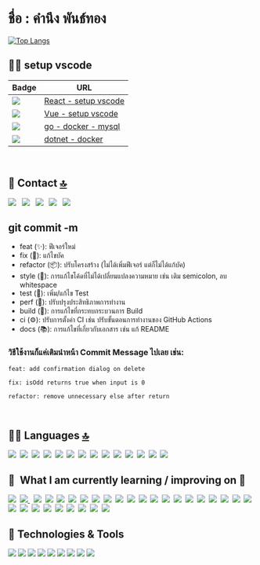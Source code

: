 #       ชื่อ : คำนึง พันธ์ทอง
      
<!--START_SECTION:waka-->

<!--END_SECTION:waka-->
  

<!--
**sing3demons/sing3demons** is a ✨ _special_ ✨ repository because its `README.md` (this file) appears on your GitHub profile.

-->

[![Top Langs](https://github-readme-stats.vercel.app/api/top-langs/?username=sing3demons&langs_count=26&layout=compact&title_color=ffffff&text_color=c9cacc&icon_color=2bbc8a&bg_color=1d1f21)](https://github.com/sing3demons/sing3demons)




## 👩‍💻 setup vscode 

Badge | URL
------------ | -------------
<img src="https://img.shields.io/badge/React-20232A?style=for-the-badge&logo=react&logoColor=61DAFB" /> | <a href="https://github.com/sing3demons/vscode-react/blob/main/README.md"> React - setup vscode </a> 
<img src="https://img.shields.io/badge/Vue.js-35495E?style=for-the-badge&logo=vue-dot-js&logoColor=4FC08D" /> | <a href="https://github.com/sing3demons/vscode-vue/blob/main/README.md">Vue - setup vscode</a>
 <a href="https://github.com/sing3demons/awesome-go"> <img src="https://img.shields.io/badge/Go-00ADD8?style=for-the-badge&logo=go&logoColor=white" /> </a> | <a href="https://github.com/sing3demons/go-docker-mysql/blob/main/README.md">go - docker - mysql</a>
<a href="https://github.com/sing3demons/awesome-dotnet"> <img src="https://img.shields.io/badge/.NET-5C2D91?style=for-the-badge&logo=dot-net&logoColor=white" /> </a> | <a href="https://github.com/sing3demons/dotnet-setup/blob/main/README.md">dotnet - docker</a>

<br/>



## 📱 Contact [🔝](#welcome-badges-4-readmemd-profile)

[<img src="https://img.shields.io/badge/Line-00C300?style=for-the-badge&logo=line&logoColor=white" />](https://stackoverflow.com/users/10927329/valentin-briand)
&nbsp;
[<img src="https://img.shields.io/badge/Telegram-2CA5E0?style=for-the-badge&logo=telegram&logoColor=white" />](https://stackoverflow.com/users/10927329/valentin-briand)
&nbsp;
[<img src="https://img.shields.io/badge/Gmail-D14836?style=for-the-badge&logo=gmail&logoColor=white" />](https://mail.google.com/mail/u/0/?ogbl#inbox)
&nbsp;
[<img src="https://img.shields.io/badge/Messenger-00B2FF?style=for-the-badge&logo=messenger&logoColor=white" />](https://stackoverflow.com/users/10927329/valentin-briand)
&nbsp;
[<img src="https://img.shields.io/badge/Microsoft_Outlook-0078D4?style=for-the-badge&logo=microsoft-outlook&logoColor=white" />](https://stackoverflow.com/users/10927329/valentin-briand)
&nbsp;

## git commit -m 
- feat (✨): ฟีเจอร์ใหม่ 
- fix (🐛): แก้ไขบัค
- refactor (📦): ปรับโครงสร้าง​ (ไม่ได้เพิ่มฟีเจอร์ แต่ก็ไม่ได้แก้บัค)
- style (💎): การแก้ไขโค้ดที่ไม่ได้เปลี่ยนแปลงความหมาย เช่น เติม semicolon, ลบ whitespace
- test (🚨): เพิ่ม/แก้ไข Test
- perf (🚀): ปรับปรุงประสิทธิภาพการทำงาน
- build (🔨): การแก้ไขที่กระทบกระบวนการ Build
- ci (⚙️): ปรับการตั้งค่า CI เช่น ปรับขั้นตอนการทำงานของ GitHub Actions
- docs (📚): การแก้ไขที่เกี่ยวกับเอกสาร เช่น แก้ README

### วิธีใช้งานก็แค่เติมนำหน้า Commit Message ไปเลย เช่น:

```
feat: add confirmation dialog on delete
```
```
fix: isOdd returns true when input is 0
```
```
refactor: remove unnecessary else after return
```
<br/>



## 👩‍💻 Languages [🔝](#welcome-badges-4-readmemd-profile)


[<img src="https://img.shields.io/badge/Python-3776AB?style=for-the-badge&logo=python&logoColor=white" />](https://github.com/sing3demons)&nbsp;
[<img src="https://img.shields.io/badge/HTML-239120?style=for-the-badge&logo=html5&logoColor=white" />](https://github.com/sing3demons)&nbsp;
[<img src="https://img.shields.io/badge/HTML5-E34F26?style=for-the-badge&logo=html5&logoColor=white" />](https://github.com/sing3demons)&nbsp;
[<img src="https://img.shields.io/badge/CSS-239120?style=for-the-badge&logo=css3&logoColor=white" />](https://github.com/sing3demons)&nbsp;
[<img src="https://img.shields.io/badge/CSS3-1572B6?style=for-the-badge&logo=css3&logoColor=white" />](https://github.com/sing3demons)&nbsp;
[<img src="https://img.shields.io/badge/JavaScript-F7DF1E?style=for-the-badge&logo=javascript&logoColor=black" />](https://github.com/sing3demons)&nbsp;
[<img src="https://img.shields.io/badge/JavaScript-323330?style=for-the-badge&logo=javascript&logoColor=F7DF1E" />](https://github.com/sing3demons)&nbsp;
[<img src="https://img.shields.io/badge/TypeScript-007ACC?style=for-the-badge&logo=typescript&logoColor=white" />](https://github.com/sing3demons)&nbsp;
[<img src="https://img.shields.io/badge/C-00599C?style=for-the-badge&logo=c&logoColor=white" />](https://github.com/sing3demons)&nbsp;
[<img src="https://img.shields.io/badge/C%23-239120?style=for-the-badge&logo=c-sharp&logoColor=white" />](https://github.com/sing3demons)&nbsp;
[<img src="https://img.shields.io/badge/Java-ED8B00?style=for-the-badge&logo=java&logoColor=white" />](https://github.com/sing3demons)&nbsp;
[<img src="https://img.shields.io/badge/Kotlin-0095D5?style=for-the-badge&logo=kotlin&logoColor=white" />](https://github.com/sing3demons)&nbsp;
[<img src="https://img.shields.io/badge/Go-00ADD8?style=for-the-badge&logo=go&logoColor=white" />](https://github.com/LeCoupa/awesome-cheatsheets/blob/master/languages/golang.md)&nbsp;
[<img src="https://img.shields.io/badge/Dart-0175C2?style=for-the-badge&logo=dart&logoColor=white" />](https://github.com/sing3demons)&nbsp;


## 📖  What I am currently learning / improving on 🚀 

[<img src="https://img.shields.io/badge/Node.js-43853D?style=for-the-badge&logo=node-dot-js&logoColor=white" />](https://github.com/sing3demons)&nbsp;
[<img src="https://img.shields.io/badge/npm-CB3837?style=for-the-badge&logo=npm&logoColor=white"/> ](https://github.com/sing3demons)&nbsp;
[<img src="https://img.shields.io/badge/Yarn-2C8EBB?style=for-the-badge&logo=yarn&logoColor=white"/>](https://github.com/sing3demons)&nbsp;
[<img src="https://img.shields.io/badge/Express.js-000000?style=for-the-badge&logo=express&logoColor=white"/>](https://github.com/sing3demons)&nbsp;
[<img src="https://img.shields.io/badge/.NET-5C2D91?style=for-the-badge&logo=dot-net&logoColor=white" />](https://github.com/sing3demons)&nbsp;
[<img src="https://img.shields.io/badge/NuGet-004880?style=for-the-badge&logo=nuget&logoColor=white"/>](https://github.com/sing3demons)&nbsp;
[<img src="https://img.shields.io/badge/React-20232A?style=for-the-badge&logo=react&logoColor=61DAFB" />](https://github.com/sing3demons)&nbsp;
[<img src="https://img.shields.io/badge/Vue.js-35495E?style=for-the-badge&logo=vue-dot-js&logoColor=4FC08D" />](https://github.com/sing3demons)&nbsp;
[<img src="https://img.shields.io/badge/Bootstrap-563D7C?style=for-the-badge&logo=bootstrap&logoColor=white" />](https://github.com/sing3demons)&nbsp;
[<img src="https://img.shields.io/badge/Material--UI-0081CB?style=for-the-badge&logo=material-ui&logoColor=white" />](https://github.com/sing3demons)&nbsp;
[<img src="https://img.shields.io/badge/Redux-593D88?style=for-the-badge&logo=redux&logoColor=white" />](https://github.com/sing3demons)&nbsp;
[<img src="https://img.shields.io/badge/React_Router-CA4245?style=for-the-badge&logo=react-router&logoColor=white" />](https://github.com/sing3demons)&nbsp;
[<img src="https://img.shields.io/badge/Django-092E20?style=for-the-badge&logo=django&logoColor=white" />](https://github.com/sing3demons)&nbsp;
[<img src="https://img.shields.io/badge/DJANGO-REST-ff1709?style=for-the-badge&logo=django&logoColor=white&color=ff1709&labelColor=gray" />](https://github.com/sing3demons)&nbsp;
[<img src="https://img.shields.io/badge/fastapi-109989?style=for-the-badge&logo=FASTAPI&logoColor=white" />](https://github.com/sing3demons)&nbsp;
[<img src="https://img.shields.io/badge/Spring-6DB33F?style=for-the-badge&logo=spring&logoColor=white" />](https://github.com/sing3demons)&nbsp;
[<img src="https://img.shields.io/badge/Heroku-430098?style=for-the-badge&logo=heroku&logoColor=white" />](https://github.com/sing3demons)&nbsp;
[<img src="https://img.shields.io/badge/Microsoft-666666?style=for-the-badge&logo=microsoft&logoColor=white" />](https://github.com/sing3demons)&nbsp;
[<img src="https://img.shields.io/badge/Docker-2CA5E0?style=for-the-badge&logo=docker&logoColor=white"/>](https://github.com/sing3demons)&nbsp;
[<img src="https://img.shields.io/badge/nuxt.js-00C58E?style=for-the-badge&logo=nuxt-dot-js&logoColor=white"/>](https://github.com/sing3demons)&nbsp;
[<img src="https://img.shields.io/badge/next.js-000000?style=for-the-badge&logo=next-dot-js&logoColor=white"/>](https://github.com/sing3demons)&nbsp;
[<img src="https://img.shields.io/badge/firebase-ffca28?style=for-the-badge&logo=firebase&logoColor=black"/>](https://github.com/sing3demons)&nbsp;
[<img src="https://img.shields.io/badge/Git-F05032?style=for-the-badge&logo=git&logoColor=white"/>](https://github.com/sing3demons)&nbsp;
[<img src="https://img.shields.io/badge/Postman-FF6C37?style=for-the-badge&logo=Postman&logoColor=white"/>](https://github.com/sing3demons)&nbsp;
[<img src="https://img.shields.io/badge/Insomnia-5849be?style=for-the-badge&logo=Insomnia&logoColor=white"/>](https://github.com/sing3demons)&nbsp;
[<img src="https://img.shields.io/badge/PowerShell-5391FE?style=for-the-badge&logo=PowerShell&logoColor=white"/>](https://github.com/sing3demons)&nbsp;
[<img src="https://img.shields.io/badge/Nginx-009639?style=for-the-badge&logo=nginx&logoColor=white"/>](https://github.com/sing3demons)&nbsp;
[<img src="https://img.shields.io/badge/Apache_Kafka-231F20?style=for-the-badge&logo=apache-kafka&logoColor=white"/>](https://github.com/sing3demons)&nbsp;
[<img src="https://img.shields.io/badge/ChartJS-FF6384?style=for-the-badge&logo=chart-dot-js&logoColor=white"/>](https://github.com/sing3demons)&nbsp;
[<img src="https://img.shields.io/badge/Flutter-02569B?style=for-the-badge&logo=flutter&logoColor=white" />](https://github.com/sing3demons)&nbsp;


## 🔧 Technologies & Tools

![](https://img.shields.io/badge/OS-Linux-informational?style=flat&logo=linux&logoColor=white&color=6aa6f8)
![](https://img.shields.io/badge/Editor-VS_Code-informational?style=flat&logo=visual-studio-code&logoColor=white&color=6aa6f8)
![](https://img.shields.io/badge/Code-Python-informational?style=flat&logo=python&logoColor=white&color=6aa6f8)
![](https://img.shields.io/badge/Code-JavaScript-informational?style=flat&logo=javascript&logoColor=white&color=6aa6f8)
![](https://img.shields.io/badge/Code-Golang-informational?style=flat&logo=go&logoColor=white&color=6aa6f8)
![](https://img.shields.io/badge/Code-React-informational?style=flat&logo=react&logoColor=white&color=6aa6f8)
![](https://img.shields.io/badge/Shell-Bash-informational?style=flat&logo=gnu-bash&logoColor=white&color=6aa6f8)
![](https://img.shields.io/badge/Tools-PostgreSQL-informational?style=flat&logo=postgresql&logoColor=white&color=6aa6f8)
![](https://img.shields.io/badge/Tools-Docker-informational?style=flat&logo=docker&logoColor=white&color=6aa6f8)


